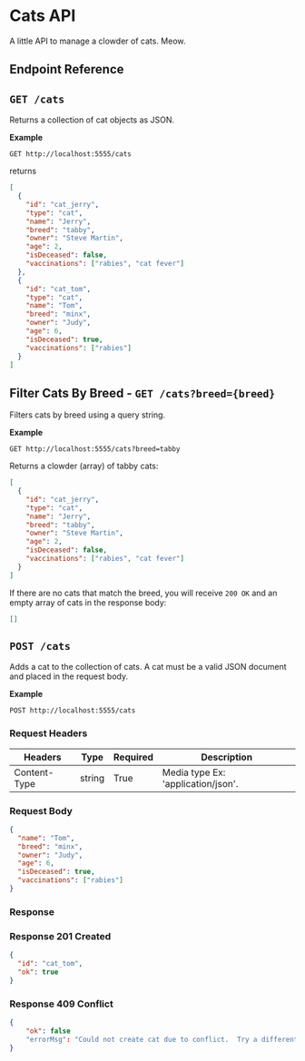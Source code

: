 # Cats API

A little API to manage a clowder of cats. Meow.

## Endpoint Reference

## `GET /cats`

Returns a collection of cat objects as JSON.

**Example**

```
GET http://localhost:5555/cats
```

returns

```json
[
  {
    "id": "cat_jerry",
    "type": "cat",
    "name": "Jerry",
    "breed": "tabby",
    "owner": "Steve Martin",
    "age": 2,
    "isDeceased": false,
    "vaccinations": ["rabies", "cat fever"]
  },
  {
    "id": "cat_tom",
    "type": "cat",
    "name": "Tom",
    "breed": "minx",
    "owner": "Judy",
    "age": 6,
    "isDeceased": true,
    "vaccinations": ["rabies"]
  }
]
```

## Filter Cats By Breed - `GET /cats?breed={breed}`

Filters cats by breed using a query string.

**Example**

```
GET http://localhost:5555/cats?breed=tabby
```

Returns a clowder (array) of tabby cats:

```json
[
  {
    "id": "cat_jerry",
    "type": "cat",
    "name": "Jerry",
    "breed": "tabby",
    "owner": "Steve Martin",
    "age": 2,
    "isDeceased": false,
    "vaccinations": ["rabies", "cat fever"]
  }
]
```

If there are no cats that match the breed, you will receive `200 OK` and an empty array of cats in the response body:

```json
[]
```

## `POST /cats`

Adds a cat to the collection of cats. A cat must be a valid JSON document and placed in the request body.

**Example**

```
POST http://localhost:5555/cats
```

### Request Headers

| Headers      | Type   | Required | Description                        |
| ------------ | ------ | -------- | ---------------------------------- |
| Content-Type | string | True     | Media type Ex: 'application/json'. |

### Request Body

```json
{
  "name": "Tom",
  "breed": "minx",
  "owner": "Judy",
  "age": 6,
  "isDeceased": true,
  "vaccinations": ["rabies"]
}
```

### Response

### Response 201 Created

```json
{
  "id": "cat_tom",
  "ok": true
}
```

### Response 409 Conflict

```json
{
    "ok": false
    "errorMsg": "Could not create cat due to conflict.  Try a different cat name."
}

```
